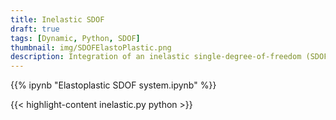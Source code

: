 ```yaml
---
title: Inelastic SDOF
draft: true
tags: [Dynamic, Python, SDOF]
thumbnail: img/SDOFElastoPlastic.png
description: Integration of an inelastic single-degree-of-freedom (SDOF) system.
---
```


{{% ipynb "Elastoplastic SDOF system.ipynb" %}}

{{< highlight-content inelastic.py python >}}

